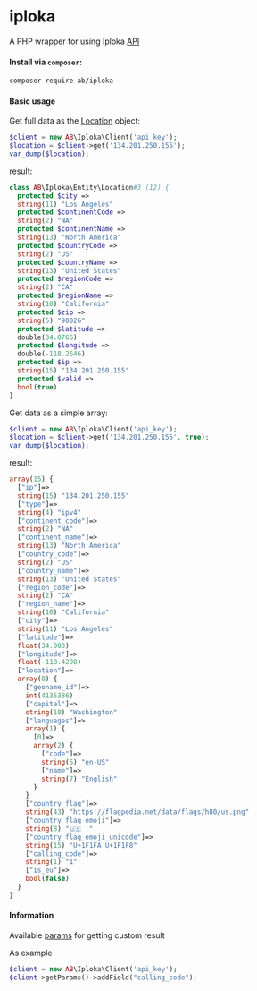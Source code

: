 # iploka
A PHP wrapper for using Iploka [API](https://iploka.com/)

#### Install via `composer`:
```sh
composer require ab/iploka
```

#### Basic usage

Get full data as the [Location](https://github.com/GitHubHubus/ipstack-client/blob/master/src/OK/Ipstack/Entity/Location.php) object:
```php
$client = new AB\Iploka\Client('api_key');
$location = $client->get('134.201.250.155');
var_dump($location);
```
result:
```php
class AB\Iploka\Entity\Location#3 (12) {
  protected $city =>
  string(11) "Los Angeles"
  protected $continentCode =>
  string(2) "NA"
  protected $continentName =>
  string(13) "North America"
  protected $countryCode =>
  string(2) "US"
  protected $countryName =>
  string(13) "United States"
  protected $regionCode =>
  string(2) "CA"
  protected $regionName =>
  string(10) "California"
  protected $zip =>
  string(5) "90026"
  protected $latitude =>
  double(34.0766)
  protected $longitude =>
  double(-118.2646)
  protected $ip =>
  string(15) "134.201.250.155"
  protected $valid =>
  bool(true)
}
```

Get data as a simple array:
```php
$client = new AB\Iploka\Client('api_key');
$location = $client->get('134.201.250.155', true);
var_dump($location);
```
result:
```php
array(15) {
  ["ip"]=>
  string(15) "134.201.250.155"
  ["type"]=>
  string(4) "ipv4"
  ["continent_code"]=>
  string(2) "NA"
  ["continent_name"]=>
  string(13) "North America"
  ["country_code"]=>
  string(2) "US"
  ["country_name"]=>
  string(13) "United States"
  ["region_code"]=>
  string(2) "CA"
  ["region_name"]=>
  string(10) "California"
  ["city"]=>
  string(11) "Los Angeles"
  ["latitude"]=>
  float(34.003)
  ["longitude"]=>
  float(-118.4298)
  ["location"]=>
  array(8) {
    ["geoname_id"]=>
    int(4135386)
    ["capital"]=>
    string(10) "Washington"
    ["languages"]=>
    array(1) {
      [0]=>
      array(2) {
        ["code"]=>
        string(5) "en-US"
        ["name"]=>
        string(7) "English"
      }
    }
    ["country_flag"]=>
    string(43) "https://flagpedia.net/data/flags/h80/us.png"
    ["country_flag_emoji"]=>
    string(8) "🇺🇸  "
    ["country_flag_emoji_unicode"]=>
    string(15) "U+1F1FA U+1F1F8"
    ["calling_code"]=>
    string(1) "1"
    ["is_eu"]=>
    bool(false)
  }
}
```

#### Information
Available [params](https://github.com/GitHubHubus/ipstack-client/blob/master/src/OK/Ipstack/Entity/ParameterBag.php) for getting custom result

As example
```php
$client = new AB\Iploka\Client('api_key');
$client->getParams()->addField("calling_code");
```
